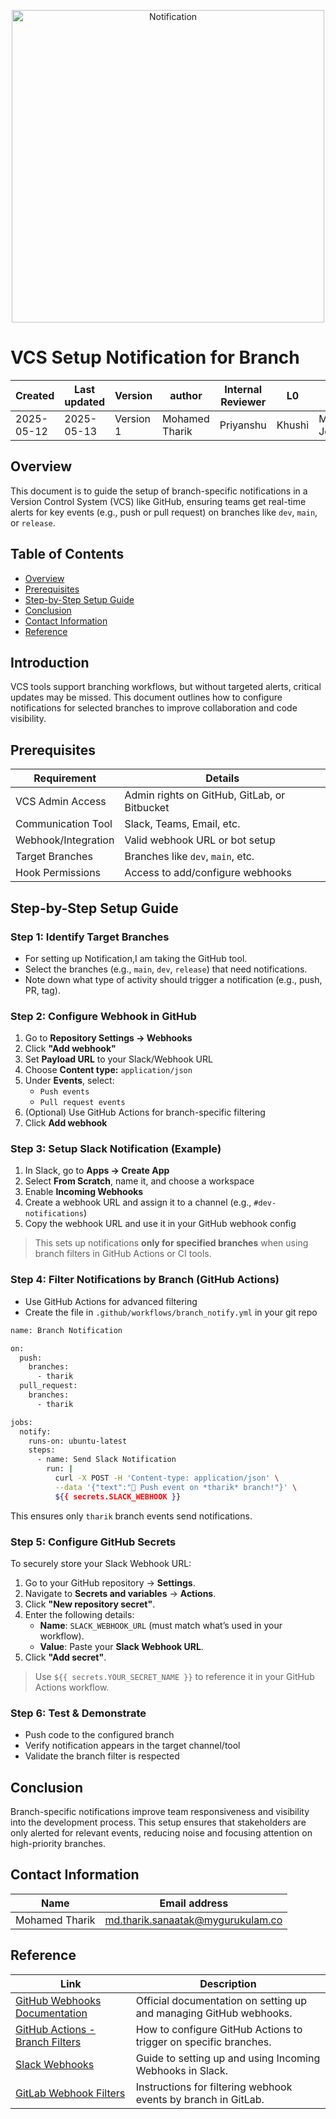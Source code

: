 <p align="center">
<img src="https://github.com/user-attachments/assets/6e970719-edf4-4eac-a3f9-a613c880021e" alt="Notification" width="500"/>
</p>

# **VCS Setup Notification for Branch** 

| Created        | Last updated      | Version         | author|  Internal Reviewer | L0 | L1 | L2|
|----------------|----------------|-----------------|-----------------|-----|------|----|----|
| 2025-05-12  | 2025-05-13   |     Version 1         |  Mohamed Tharik |Priyanshu|Khushi|Mukul Joshi |Piyush Upadhyay|

## Overview
This document is to guide the setup of branch-specific notifications in a Version Control System (VCS) like GitHub, ensuring teams get real-time alerts for key events (e.g., push or pull request) on branches like `dev`, `main`, or `release`.

## Table of Contents
- [Overview](#overview)
- [Prerequisites](#prerequisites)
- [Step-by-Step Setup Guide](#step-by-step-setup-guide)
- [Conclusion](#conclusion)
- [Contact Information](#contact-information)
- [Reference](#reference)

## Introduction 
VCS tools support branching workflows, but without targeted alerts, critical updates may be missed. This document outlines how to configure notifications for selected branches to improve collaboration and code visibility.

## Prerequisites

| Requirement            | Details                                        |
|------------------------|------------------------------------------------|
| VCS Admin Access       | Admin rights on GitHub, GitLab, or Bitbucket  |
| Communication Tool     | Slack, Teams, Email, etc.                     |
| Webhook/Integration    | Valid webhook URL or bot setup                |
| Target Branches        | Branches like `dev`, `main`, etc.             |
| Hook Permissions       | Access to add/configure webhooks              |

## Step-by-Step Setup Guide

### Step 1: Identify Target Branches
- For setting up Notification,I am taking the GitHub tool.
- Select the branches (e.g., `main`, `dev`, `release`) that need notifications.
- Note down what type of activity should trigger a notification (e.g., push, PR, tag).

### Step 2: Configure Webhook in GitHub
1. Go to **Repository Settings → Webhooks**
2. Click **"Add webhook"**
3. Set **Payload URL** to your Slack/Webhook URL
4. Choose **Content type:** `application/json`
5. Under **Events**, select:
   - `Push events`
   - `Pull request events`
6. (Optional) Use GitHub Actions for branch-specific filtering
7. Click **Add webhook**

### Step 3: Setup Slack Notification (Example)
1. In Slack, go to **Apps → Create App**
2. Select **From Scratch**, name it, and choose a workspace
3. Enable **Incoming Webhooks**
4. Create a webhook URL and assign it to a channel (e.g., `#dev-notifications`)
5. Copy the webhook URL and use it in your GitHub webhook config

> This sets up notifications **only for specified branches** when using branch filters in GitHub Actions or CI tools.

### Step 4: Filter Notifications by Branch (GitHub Actions)
- Use GitHub Actions for advanced filtering
- Create the file in `.github/workflows/branch_notify.yml` in your git repo 
```bash
name: Branch Notification

on:
  push:
    branches:
      - tharik
  pull_request:
    branches:
      - tharik

jobs:
  notify:
    runs-on: ubuntu-latest
    steps:
      - name: Send Slack Notification
        run: |
          curl -X POST -H 'Content-type: application/json' \
          --data '{"text":"🔔 Push event on *tharik* branch!"}' \
          ${{ secrets.SLACK_WEBHOOK }}
```
This ensures only `tharik` branch events send notifications.

### Step 5: Configure GitHub Secrets

To securely store your Slack Webhook URL:

1. Go to your GitHub repository → **Settings**.
2. Navigate to **Secrets and variables** → **Actions**.
3. Click **"New repository secret"**.
4. Enter the following details:
   - **Name**: `SLACK_WEBHOOK_URL` (must match what’s used in your workflow).
   - **Value**: Paste your **Slack Webhook URL**.
5. Click **"Add secret"**.

> Use `${{ secrets.YOUR_SECRET_NAME }}` to reference it in your GitHub Actions workflow.

### Step 6: Test & Demonstrate
- Push code to the configured branch
- Verify notification appears in the target channel/tool
- Validate the branch filter is respected

## Conclusion

Branch-specific notifications improve team responsiveness and visibility into the development process. This setup ensures that stakeholders are only alerted for relevant events, reducing noise and focusing attention on high-priority branches.

## Contact Information
| Name | Email address         |
|------|------------------------|
| Mohamed Tharik  | md.tharik.sanaatak@mygurukulam.co    |

## Reference

| Link                                                                                                         | Description                                                       |
|--------------------------------------------------------------------------------------------------------------|-------------------------------------------------------------------|
| [GitHub Webhooks Documentation](https://docs.github.com/en/developers/webhooks-and-events/webhooks/about-webhooks) | Official documentation on setting up and managing GitHub webhooks. |
| [GitHub Actions - Branch Filters](https://docs.github.com/en/actions/using-workflows/workflow-syntax-for-github-actions#onpushpull_requestbranchestags) | How to configure GitHub Actions to trigger on specific branches.  |
| [Slack Webhooks](https://api.slack.com/messaging/webhooks)                                                  | Guide to setting up and using Incoming Webhooks in Slack.         |
| [GitLab Webhook Filters](https://docs.gitlab.com/ee/user/project/integrations/webhooks.html#filtering-push-events-by-branch) | Instructions for filtering webhook events by branch in GitLab.   |

